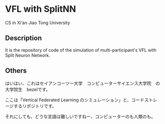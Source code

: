 # VFL with SplitNN
CS in Xi‘an Jiao Tong University

## Description

It is the repository of code of the simulation of multi-participant's VFL with Split Neuron Network.



## Others

はいはい、これはセイアンコーツー大学　コンピューターサイエンス大学院　の　大学院生　bezelです。

ここは「Vertical Federated Learning のシミュレーション」と、コードストレージするリポジトリです。

それにしても、どうな言語は難しいですねー、コンピューターのも人類のも。

